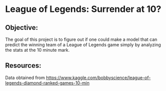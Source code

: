 # League of Legends: Surrender at 10?

## Objective:
  The goal of this project is to figure out if one could make a model that can predict the winning team of a League of Legends game simply by analyzing the stats at the 10 minute mark.
  
## Resources:
  Data obtained from https://www.kaggle.com/bobbyscience/league-of-legends-diamond-ranked-games-10-min
